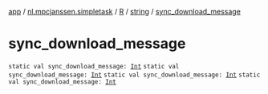 [app](../../../index.md) / [nl.mpcjanssen.simpletask](../../index.md) / [R](../index.md) / [string](index.md) / [sync_download_message](.)

# sync_download_message

`static val sync_download_message: `[`Int`](https://kotlinlang.org/api/latest/jvm/stdlib/kotlin/-int/index.html)
`static val sync_download_message: `[`Int`](https://kotlinlang.org/api/latest/jvm/stdlib/kotlin/-int/index.html)
`static val sync_download_message: `[`Int`](https://kotlinlang.org/api/latest/jvm/stdlib/kotlin/-int/index.html)
`static val sync_download_message: `[`Int`](https://kotlinlang.org/api/latest/jvm/stdlib/kotlin/-int/index.html)
